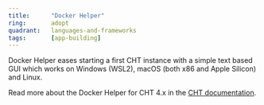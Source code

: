 ```yaml
---
title:      "Docker Helper"
ring:       adopt
quadrant:   languages-and-frameworks
tags:       [app-building]
---
```


Docker Helper eases starting a first CHT instance with a simple text based GUI which works on Windows (WSL2), macOS (both x86 and Apple Silicon) and Linux.

Read more about the Docker Helper for CHT 4.x in the [CHT documentation](https://docs.communityhealthtoolkit.org/apps/guides/hosting/4.x/app-developer/#cht-docker-helper-for-4x).